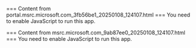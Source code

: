 === Content from portal.msrc.microsoft.com_3fb56be1_20250108_124107.html ===
You need to enable JavaScript to run this app.

=== Content from msrc.microsoft.com_9ab87ee0_20250108_124107.html ===
You need to enable JavaScript to run this app.
